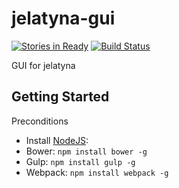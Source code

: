 jelatyna-gui
============
[![Stories in Ready](https://badge.waffle.io/confitura/jelatyna-gui.png?label=ready&title=Ready)](http://waffle.io/confitura/jelatyna-gui)
[![Build Status](https://travis-ci.org/Confitura/jelatyna-gui.svg?branch=master)](https://travis-ci.org/Confitura/jelatyna-gui)

GUI for jelatyna

## Getting Started

Preconditions

* Install  [NodeJS](https://nodejs.org/):
* Bower: `npm install bower -g`
* Gulp: `npm install gulp -g`
* Webpack: `npm install webpack -g`